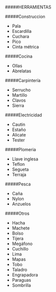 #####HERRAMIENTAS

#####Construccion
- Pala
- Escardilla
- Cuchara
- Pico
- Cinta métrica 

#####Cocina
- Ollas
- Abrelatas

#####Carpintería
- Serrucho
- Martillo
- Clavos
- Sierra

#####Electricidad
- Cautin
- Estaño
- Alicate
- Tester

#####Plomeria
- Llave inglesa
- Teflon
- Segueta
- Terraja

#####Pesca
- Caña
- Nylon
- Anzuelos

#####Otros
- Hacha
- Machete 
- Bolso
- Tijera
- Megáfono
- Cuchillo
- Lima
- Mapas
- Tobo
- Taladro
- Engrapadora
- Paraguas
- Sombrilla
